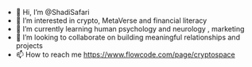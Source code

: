 - 👋 Hi, I’m @ShadiSafari
- 👀 I’m interested in crypto, MetaVerse and financial literacy
- 🌱 I’m currently learning human psychology and neurology , marketing 
- 💞️ I’m looking to collaborate on building meaningful relationships and projects 
- 📫 How to reach me https://www.flowcode.com/page/cryptospace

<!---
ShadiSafari/ShadiSafari is a ✨ special ✨ repository because its `README.md` (this file) appears on your GitHub profile.
You can click the Preview link to take a look at your changes.
--->
